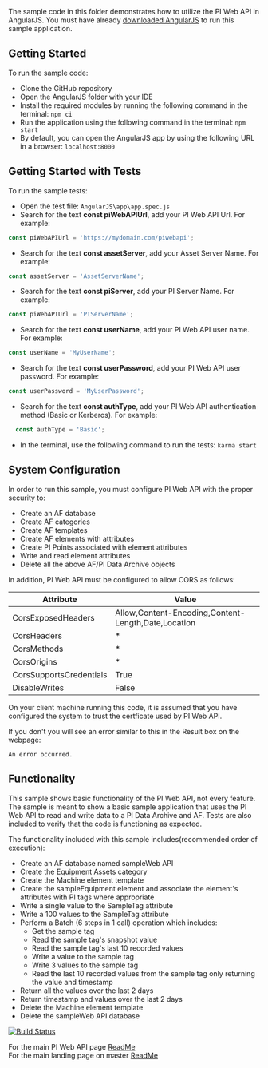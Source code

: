 The sample code in this folder demonstrates how to utilize the PI Web API in AngularJS. You must have already [downloaded AngularJS](https://angularjs.org/) to run this sample application.  

Getting Started
------------

To run the sample code:
- Clone the GitHub repository
- Open the AngularJS folder with your IDE
- Install the required modules by running the following command in the terminal:  ```npm ci```
- Run the application using the following command in the terminal:  ```npm start```
- By default, you can open the AngularJS app by using the following URL in a browser:  ```localhost:8000```

Getting Started with Tests
------------

To run the sample tests:
- Open the test file:  ```AngularJS\app\app.spec.js```
- Search for the text __const piWebAPIUrl__, add your PI Web API Url.  For example:  

```javascript
const piWebAPIUrl = 'https://mydomain.com/piwebapi';
```

- Search for the text __const assetServer__, add your Asset Server Name.  For example:  

```javascript
const assetServer = 'AssetServerName';
```

- Search for the text __const piServer__, add your PI Server Name.  For example:

```javascript
const piWebAPIUrl = 'PIServerName';
```

- Search for the text __const userName__, add your PI Web API user name.  For example:  

```javascript
const userName = 'MyUserName';
```

- Search for the text __const userPassword__, add your PI Web API user password.  For example:  

```javascript
const userPassword = 'MyUserPassword';
```
- Search for the text __const authType__, add your PI Web API authentication method (Basic or Kerberos).  For example:

```javascript
  const authType = 'Basic';
  ```
  
- In the terminal, use the following command to run the tests:   ```karma start```


System Configuration
----------------------------

In order to run this sample, you must configure PI Web API with the proper security to:
- Create an AF database
- Create AF categories
- Create AF templates
- Create AF elements with attributes
- Create PI Points associated with element attributes
- Write and read element attributes
- Delete all the above AF/PI Data Archive objects


In addition, PI Web API must be configured to allow CORS as follows:  

|Attribute|Value 
------|------------
CorsExposedHeaders|Allow,Content-Encoding,Content-Length,Date,Location  
CorsHeaders|*  
CorsMethods|*  
CorsOrigins|*  
CorsSupportsCredentials|True  
DisableWrites|False  


On your client machine running this code, it is assumed that you have configured the system to trust the certficate used by PI Web API.

If you don't you will see an error similar to this in the Result box on the webpage:

```
An error occurred. 
```

Functionality
------------

This sample shows basic functionality of the PI Web API, not every feature. The sample is meant to show a basic sample application that uses the PI Web API to read and write data to a PI Data Archive and AF. Tests are also included to verify that the code is functioning as expected.

The functionality included with this sample includes(recommended order of execution):
- Create an AF database named sampleWeb API
- Create the Equipment Assets category
- Create the Machine element template
- Create the sampleEquipment element and associate the element's attributes with PI tags where appropriate
- Write a single value to the SampleTag attribute
- Write a 100 values to the SampleTag attribute
- Perform a Batch (6 steps in 1 call) operation which includes:  
  - Get the sample tag  
  - Read the sample tag's snapshot value  
  - Read the sample tag's last 10 recorded values  
  - Write a value to the sample tag  
  - Write 3 values to the sample tag  
  - Read the last 10 recorded values from the sample tag only returning the value and timestamp
- Return all the values over the last 2 days
- Return timestamp and values over the last 2 days
- Delete the Machine element template
- Delete the sampleWeb API database

[![Build Status](https://osisoft.visualstudio.com/NOC/_apis/build/status/PI%20Web%20API%20(AngularJS)?branchName=dev)](https://osisoft.visualstudio.com/NOC/_build/latest?definitionId=4657&branchName=dev)

For the main PI Web API page [ReadMe](../)  
For the main landing page on master [ReadMe](https://github.com/osisoft/OSI-Samples)